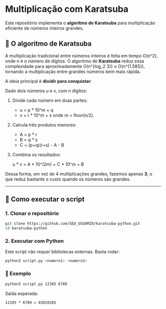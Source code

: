# Multiplicação com Karatsuba

Este repositório implementa o **algoritmo de Karatsuba** para multiplicação eficiente de números inteiros grandes.  

## 🔢 O algoritmo de Karatsuba

A multiplicação tradicional entre números inteiros é feita em tempo O(n^2), onde n é o número de dígitos. O algoritmo de **Karatsuba** reduz essa complexidade para aproximadamente O(n^{log_2 3}) ≈ O(n^{1.585}), tornando a multiplicação entre grandes números bem mais rápida.

A ideia principal é **dividir para conquistar**:

Dado dois números u e v, com n dígitos:
1. Divide cada número em duas partes:
   - u = p * 10^m + q
   - v = r * 10^m + s
   onde m = floor(n/2).
2. Calcula três produtos menores:
   - A = p * r
   - B = q * s
   - C = (p+q)(r+s) - A - B
3. Combina os resultados:

    u * v = A * 10^(2m) + C * 10^m + B

Dessa forma, em vez de 4 multiplicações grandes, fazemos apenas **3**, o que reduz bastante o custo quando os números são grandes.

---

## 🚀 Como executar o script

### 1. Clonar o repositório
```bash
git clone https://github.com/SEU_USUARIO/karatsuba-python.git
cd karatsuba-python
```

### 2. Executar com Python
Este script não requer bibliotecas externas. Basta rodar:

```bash
python3 script.py <numero1> <numero2>
```

### 📌 Exemplo
```bash
python3 script.py 12345 6789
```

Saída esperada:
```
12345 * 6789 = 83810205
```





